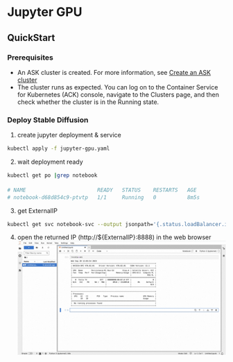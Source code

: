 # Jupyter GPU

## QuickStart

### Prerequisites

- An ASK cluster is created. For more information,
  see [Create an ASK cluster](https://www.alibabacloud.com/help/en/ack/serverless-kubernetes/user-guide/create-an-ask-cluster-2?spm=a2c63.p38356.0.0.664265cdTbNZo1#task-e3c-311-ydb)
- The cluster runs as expected. You can log on to the Container Service for Kubernetes (ACK) console, navigate to the
  Clusters page, and then check whether the cluster is in the Running state.

### Deploy Stable Diffusion

1. create jupyter deployment & service
```bash
kubectl apply -f jupyter-gpu.yaml
```  

2. wait deployment ready
```bash
kubectl get po |grep notebook

# NAME                       READY   STATUS    RESTARTS   AGE
# notebook-d68d854c9-ptvtp   1/1     Running   0          8m5s
```
   

3. get ExternalIP
```bash
kubectl get svc notebook-svc --output jsonpath='{.status.loadBalancer.ingress[0].ip}'
```

4. open the returned IP (http://${ExternalIP}:8888) in the web browser
![jupyter-gpu](jupyter-gpu.jpg "jupyter-gpu")